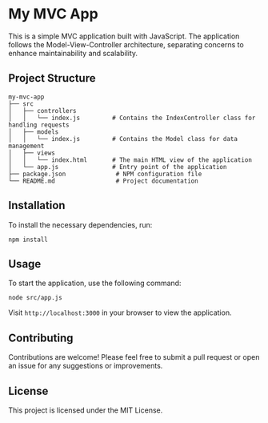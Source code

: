 # My MVC App

This is a simple MVC application built with JavaScript. The application follows the Model-View-Controller architecture, separating concerns to enhance maintainability and scalability.

## Project Structure

```
my-mvc-app
├── src
│   ├── controllers
│   │   └── index.js         # Contains the IndexController class for handling requests
│   ├── models
│   │   └── index.js         # Contains the Model class for data management
│   ├── views
│   │   └── index.html       # The main HTML view of the application
│   └── app.js               # Entry point of the application
├── package.json              # NPM configuration file
└── README.md                 # Project documentation
```

## Installation

To install the necessary dependencies, run:

```
npm install
```

## Usage

To start the application, use the following command:

```
node src/app.js
```

Visit `http://localhost:3000` in your browser to view the application.

## Contributing

Contributions are welcome! Please feel free to submit a pull request or open an issue for any suggestions or improvements.

## License

This project is licensed under the MIT License.

